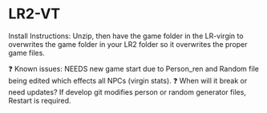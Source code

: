 # LR2-VT
Install Instructions: 
Unzip, then have the game folder in the LR-virgin to overwrites the game folder in your LR2 folder so it overwrites the proper game files.

:question: Known issues: NEEDS new game start due to Person_ren and Random file being edited which effects all NPCs (virgin stats).
:question: When will it break or need updates?
If develop git modifies person or random generator files, Restart is required.  
